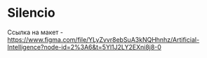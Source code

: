 # Silencio

Ссылка на макет - https://www.figma.com/file/YLyZvvr8ebSuA3kNQHhnhz/Artificial-Intelligence?node-id=2%3A6&t=5Yl1J2LY2EXni8j8-0
